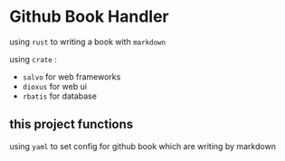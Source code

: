 # Github Book Handler
using `rust` to writing a book with `markdown`

using `crate` :

- `salvo` for web frameworks
- `dioxus` for web ui
- `rbatis` for database

## this project functions
using `yaml` to set config for github book which are writing by markdown